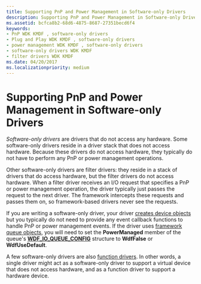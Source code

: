 ```yaml
---
title: Supporting PnP and Power Management in Software-only Drivers
description: Supporting PnP and Power Management in Software-only Drivers
ms.assetid: bcfca8b2-68d6-4875-8687-27351becd6f4
keywords:
- PnP WDK KMDF , software-only drivers
- Plug and Play WDK KMDF , software-only drivers
- power management WDK KMDF , software-only drivers
- software-only drivers WDK KMDF
- filter drivers WDK KMDF
ms.date: 04/20/2017
ms.localizationpriority: medium
---
```


# Supporting PnP and Power Management in Software-only Drivers


*Software-only drivers* are drivers that do not access any hardware. Some software-only drivers reside in a driver stack that does not access hardware. Because these drivers do not access hardware, they typically do not have to perform any PnP or power management operations.

Other software-only drivers are filter drivers: they reside in a stack of drivers that do access hardware, but the filter drivers do not access hardware. When a filter driver receives an I/O request that specifies a PnP or power management operation, the driver typically just passes the request to the next driver. The framework intercepts these requests and passes them on, so framework-based drivers never see the requests.

If you are writing a software-only driver, your driver [creates device objects](creating-a-framework-device-object.md) but you typically do not need to provide any event callback functions to handle PnP or power management events. If the driver uses [framework queue objects](framework-queue-objects.md), you will need to set the **PowerManaged** member of the queue's [**WDF\_IO\_QUEUE\_CONFIG**](https://msdn.microsoft.com/library/windows/hardware/ff552359) structure to **WdfFalse** or **WdfUseDefault**.

A few software-only drivers are also [function drivers](supporting-pnp-and-power-management-in-function-drivers.md). In other words, a single driver might act as a software-only driver to support a virtual device that does not access hardware, and as a function driver to support a hardware device.

 

 





